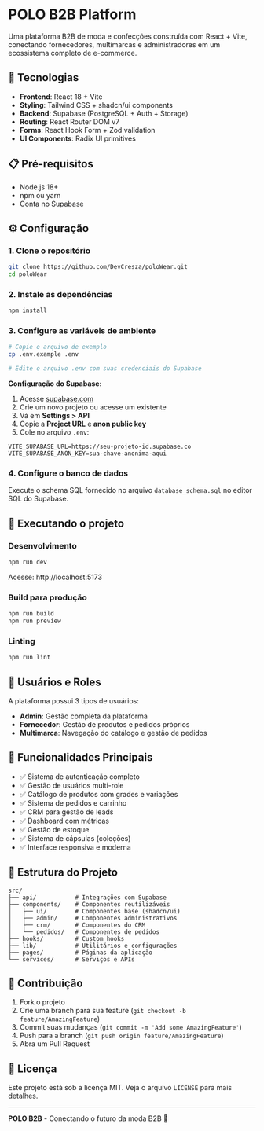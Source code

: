 # POLO B2B Platform

Uma plataforma B2B de moda e confecções construída com React + Vite, conectando fornecedores, multimarcas e administradores em um ecossistema completo de e-commerce.

## 🚀 Tecnologias

- **Frontend**: React 18 + Vite
- **Styling**: Tailwind CSS + shadcn/ui components
- **Backend**: Supabase (PostgreSQL + Auth + Storage)
- **Routing**: React Router DOM v7
- **Forms**: React Hook Form + Zod validation
- **UI Components**: Radix UI primitives

## 📋 Pré-requisitos

- Node.js 18+
- npm ou yarn
- Conta no Supabase

## ⚙️ Configuração

### 1. Clone o repositório

```bash
git clone https://github.com/DevCresza/poloWear.git
cd poloWear
```

### 2. Instale as dependências

```bash
npm install
```

### 3. Configure as variáveis de ambiente

```bash
# Copie o arquivo de exemplo
cp .env.example .env

# Edite o arquivo .env com suas credenciais do Supabase
```

**Configuração do Supabase:**

1. Acesse [supabase.com](https://supabase.com/dashboard)
2. Crie um novo projeto ou acesse um existente
3. Vá em **Settings > API**
4. Copie a **Project URL** e **anon public key**
5. Cole no arquivo `.env`:

```env
VITE_SUPABASE_URL=https://seu-projeto-id.supabase.co
VITE_SUPABASE_ANON_KEY=sua-chave-anonima-aqui
```

### 4. Configure o banco de dados

Execute o schema SQL fornecido no arquivo `database_schema.sql` no editor SQL do Supabase.

## 🏃 Executando o projeto

### Desenvolvimento

```bash
npm run dev
```

Acesse: http://localhost:5173

### Build para produção

```bash
npm run build
npm run preview
```

### Linting

```bash
npm run lint
```

## 👥 Usuários e Roles

A plataforma possui 3 tipos de usuários:

- **Admin**: Gestão completa da plataforma
- **Fornecedor**: Gestão de produtos e pedidos próprios
- **Multimarca**: Navegação do catálogo e gestão de pedidos

## 🔧 Funcionalidades Principais

- ✅ Sistema de autenticação completo
- ✅ Gestão de usuários multi-role
- ✅ Catálogo de produtos com grades e variações
- ✅ Sistema de pedidos e carrinho
- ✅ CRM para gestão de leads
- ✅ Dashboard com métricas
- ✅ Gestão de estoque
- ✅ Sistema de cápsulas (coleções)
- ✅ Interface responsiva e moderna

## 📱 Estrutura do Projeto

```
src/
├── api/           # Integrações com Supabase
├── components/    # Componentes reutilizáveis
│   ├── ui/        # Componentes base (shadcn/ui)
│   ├── admin/     # Componentes administrativos
│   ├── crm/       # Componentes do CRM
│   └── pedidos/   # Componentes de pedidos
├── hooks/         # Custom hooks
├── lib/           # Utilitários e configurações
├── pages/         # Páginas da aplicação
└── services/      # Serviços e APIs
```

## 🤝 Contribuição

1. Fork o projeto
2. Crie uma branch para sua feature (`git checkout -b feature/AmazingFeature`)
3. Commit suas mudanças (`git commit -m 'Add some AmazingFeature'`)
4. Push para a branch (`git push origin feature/AmazingFeature`)
5. Abra um Pull Request

## 📄 Licença

Este projeto está sob a licença MIT. Veja o arquivo `LICENSE` para mais detalhes.

---

**POLO B2B** - Conectando o futuro da moda B2B 🚀